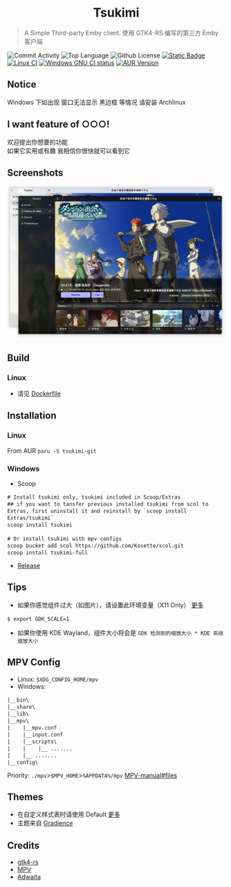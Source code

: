 <h1 align="center">Tsukimi</h1>

> A Simple Third-party Emby client.
> 使用 GTK4-RS 编写的第三方 Emby 客户端

![Commit Activity](https://img.shields.io/github/commit-activity/m/tsukinaha/Tsukimi/main) ![Top Language](https://img.shields.io/github/languages/top/tsukinaha/Tsukimi) ![Github License](https://img.shields.io/github/license/tsukinaha/Tsukimi) [![Static Badge](https://img.shields.io/badge/Telegram-Group-blue)](https://t.me/+8Sktkd13w00wNGNl) [![Linux CI](https://github.com/tsukinaha/tsukimi/actions/workflows/build_linux.yml/badge.svg)](https://github.com/tsukinaha/tsukimi/actions/workflows/build_linux.yml) [![Windows GNU CI status](https://github.com/tsukinaha/tsukimi/actions/workflows/build_release.yml/badge.svg)](https://github.com/tsukinaha/tsukimi/actions/workflows/build_release.yml) [![AUR Version](https://img.shields.io/aur/version/tsukimi-git)](https://aur.archlinux.org/packages/tsukimi-git) 

## Notice
Windows 下如出现 窗口无法显示 黑边框 等情况
请安装 Archlinux

## I want feature of ○○○!
欢迎提出你想要的功能    
如果它实用或有趣  我相信你很快就可以看到它

## Screenshots
<div align="center">
 <img src="./docs/tsukimi.png"/>
</div>

## Build
### Linux
- 请见 [Dockerfile](https://github.com/tsukinaha/tsukimi/blob/main/Dockerfile)

## Installation
### Linux
From AUR
`paru -S tsukimi-git`
 

### Windows
- Scoop
```
# Install tsukimi only, tsukimi included in Scoop/Extras
## if you want to tansfer previous installed tsukimi from scol to Extras, first uninstall it and reinstall by `scoop install Extras/tsukimi` 
scoop install tsukimi

# Or install tsukimi with mpv configs
scoop bucket add scol https://github.com/Kosette/scol.git
scoop install tsukimi-full
```
- [Release](https://github.com/tsukinaha/tsukimi/releases/latest)

## Tips
- 如果你感觉组件过大（如图片），请设置此环境变量（X11 Only） [更多](https://wiki.archlinuxcn.org/wiki/HiDPI#GDK_3_(GTK+_3))    
```
$ export GDK_SCALE=1
```
- 如果你使用 KDE Wayland，组件大小将会是 `GDK 检测到的缩放大小 * KDE 系统缩放大小` 

## MPV Config
- Linux: `$XDG_CONFIG_HOME/mpv`
- Windows: 
```
|__bin\
|__share\
|__lib\
|__mpv\
|    |__mpv.conf
|    |__input.conf
|    |__scripts\
|    |    |__ .......
|    |__ .......
|__config\
```
Priority:
`./mpv`>`$MPV_HOME`>`%APPDATA%/mpv`
[MPV-manual#files](https://mpv.io/manual/master/#files) 


## Themes

- 在自定义样式表时请使用 Default [更多](https://wiki.archlinux.org/title/GTK#Configuration)
- 主题来自 [Gradience](https://github.com/GradienceTeam/Gradience)

## Credits
- [gtk4-rs](https://github.com/gtk-rs/gtk4-rs)
- [MPV](https://github.com/mpv-player/mpv)
- [Adwaita](https://gitlab.gnome.org/GNOME/libadwaita/)
